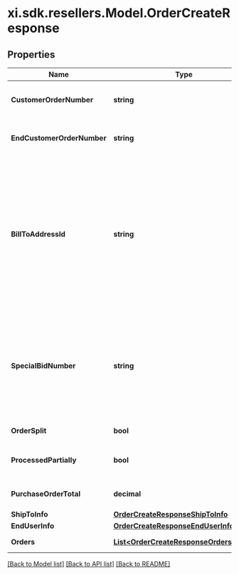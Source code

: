# xi.sdk.resellers.Model.OrderCreateResponse

## Properties

Name | Type | Description | Notes
------------ | ------------- | ------------- | -------------
**CustomerOrderNumber** | **string** | The reseller&#39;s unique PO/Order number. | [optional] 
**EndCustomerOrderNumber** | **string** | The end user/customer&#39;s Purchase Order number. | [optional] 
**BillToAddressId** | **string** | Suffix used to identify billing address. Created during onboarding. Resellers are provided with one or more address IDs depending on how many bill to addresses they need for various flooring companies they are using for credit | [optional] 
**SpecialBidNumber** | **string** | The bid number provided to the reseller by the vendor for special pricing and discounts. Line-level bid numbers take precedence over header-level bid numbers. | [optional] 
**OrderSplit** | **bool** | true for multiple orders | [optional] 
**ProcessedPartially** | **bool** | true for partial order succesfully placed | [optional] 
**PurchaseOrderTotal** | **decimal** | Total of all the orders including taxes and fees. | [optional] 
**ShipToInfo** | [**OrderCreateResponseShipToInfo**](OrderCreateResponseShipToInfo.md) |  | [optional] 
**EndUserInfo** | [**OrderCreateResponseEndUserInfo**](OrderCreateResponseEndUserInfo.md) |  | [optional] 
**Orders** | [**List&lt;OrderCreateResponseOrdersInner&gt;**](OrderCreateResponseOrdersInner.md) | Order-level details. | [optional] 

[[Back to Model list]](../README.md#documentation-for-models) [[Back to API list]](../README.md#documentation-for-api-endpoints) [[Back to README]](../README.md)

